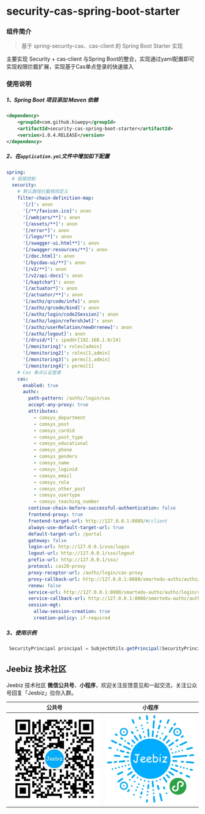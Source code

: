 # security-cas-spring-boot-starter

### 组件简介

> 基于 spring-security-cas、cas-client 的 Spring Boot Starter 实现

主要实现 Security + cas-client 与Spring Boot的整合，实现通过yaml配置即可实现权限拦截扩展，实现基于Cas单点登录的快速接入

### 使用说明

##### 1、Spring Boot 项目添加 Maven 依赖

``` xml
<dependency>
	<groupId>com.github.hiwepy</groupId>
	<artifactId>security-cas-spring-boot-starter</artifactId>
	<version>1.0.4.RELEASE</version>
</dependency>
```

##### 2、在`application.yml`文件中增加如下配置

```yaml
spring:
  # 权限控制
  security:
    # 默认路径拦截规则定义
    filter-chain-definition-map:
      '[/]': anon
      '[/**/favicon.ico]': anon
      '[/webjars/**]': anon
      '[/assets/**]': anon
      '[/error*]': anon
      '[/logo/**]': anon
      '[/swagger-ui.html**]': anon
      '[/swagger-resources/**]': anon
      '[/doc.html]': anon
      '[/bycdao-ui/**]': anon
      '[/v2/**]': anon
      '[/v2/api-docs]': anon
      '[/kaptcha*]': anon
      '[/actuator*]': anon
      '[/actuator/**]': anon
      '[/authz/qrcode/info]': anon
      '[/authz/qrcode/bind]': anon
      '[/authz/login/code2Session]': anon
      '[/authz/login/refershJwt]': anon
      '[/authz/userRelation/newOrrenew]': anon
      '[/authz/logout]': anon
      '[/druid/*]': ipaddr[192.168.1.0/24]
      '[/monitoring]': roles[admin]
      '[/monitoring2]': roles[1,admin]
      '[/monitoring3]': perms[1,admin]
      '[/monitoring4]': perms[1]
    # Cas 单点认证登录
    cas:
      enabled: true
      authc:
        path-pattern: /authz/login/cas
        accept-any-proxy: true
        attributes:
          - comsys_department
          - comsys_post
          - comsys_cardid
          - comsys_post_type
          - comsys_educational
          - comsys_phone
          - comsys_genders
          - comsys_name
          - comsys_loginid
          - comsys_email
          - comsys_role
          - comsys_other_post
          - comsys_usertype
          - comsys_teaching_number
        continue-chain-before-successful-authentication: false
        frontend-proxy: true
        frontend-target-url: http://127.0.0.1:8089/#/client
        always-use-default-target-url: true
        default-target-url: /portal
        gateway: false
        login-url: http://127.0.0.1/sso/login
        logout-url: http://127.0.0.1/sso/logout
        prefix-url: http://127.0.0.1/sso/
        protocol: cas20-proxy
        proxy-receptor-url: /authz/login/cas-proxy
        proxy-callback-url: http://127.0.0.1:8080/smartedu-authz/authz/login/cas-proxy
        renew: false
        service-url: http://127.0.0.1:8080/smartedu-authz/authz/login/cas
        service-callback-url: http://127.0.0.1:8080/smartedu-authz/authz/login/cas
        session-mgt:
          allow-session-creation: true
          creation-policy: if-required
```

##### 3、使用示例

```java
 SecurityPrincipal principal = SubjectUtils.getPrincipal(SecurityPrincipal.class);
```

## Jeebiz 技术社区

Jeebiz 技术社区 **微信公共号**、**小程序**，欢迎关注反馈意见和一起交流，关注公众号回复「Jeebiz」拉你入群。

|公共号|小程序|
|---|---|
| ![](https://raw.githubusercontent.com/hiwepy/static/main/images/qrcode_for_gh_1d965ea2dfd1_344.jpg)| ![](https://raw.githubusercontent.com/hiwepy/static/main/images/gh_09d7d00da63e_344.jpg)|

